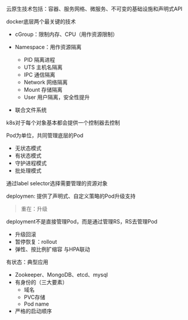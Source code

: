 云原生技术包括：容器、服务网格、微服务、不可变的基础设施和声明式API

docker底层两个最关键的技术

+ cGroup：限制内存、CPU（用作资源限制）
+ Namespace：用作资源隔离
  + PID 隔离进程
  + UTS 主机名隔离
  + IPC 通信隔离
  + Network 网络隔离
  + Mount 存储隔离
  + User 用户隔离，安全性提升

+ 联合文件系统



k8s对于每个对象基本都会提供一个控制器去控制



  Pod为单位，共同管理底层的Pod

+ 无状态模式
+ 有状态模式
+ 守护进程模式
+ 批处理模式



通过label selector选择需要管理的资源对象



deploymen: 提供了声明式、自定义策略的Pod升级支持

> 重在：升级

deployment不是直接管理Pod，而是通过管理RS，RS去管理Pod

+ 升级回滚
+ 暂停恢复：rollout
+ 弹性、按比例扩缩容 与HPA联动



有状态：典型应用

+ Zookeeper、MongoDB、etcd、mysql
+ 有身份的（三大要素）
  + 域名
  + PVC存储
  + Pod name
+ 严格的启动顺序

